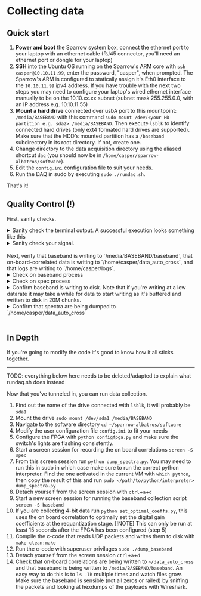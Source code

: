 # Collecting data

## Quick start

1. **Power and boot** the Sparrow system box, connect the ethernet port to your laptop with an ethernet cable (RJ45 connector, you'll need an ethernet port or dongle for your laptop)
2. **SSH** into the Ubuntu OS running on the Sparrow's ARM core with `ssh casper@10.10.11.99`, enter the password, "casper", when prompted. The Sparrow's ARM is configured to statically assign it's Eth0 interface to the `10.10.11.99` ipv4 address. If you have trouble with the next two steps you may need to configure your laptop's wired ethernet interface manually to be on the 10.10.xx.xx subnet (subnet mask 255.255.0.0, with an IP address e.g. 10.10.11.55)
3. **Mount a hard drive** connected over usbA port to this mountpoint: `/media/BASEBAND` with this command `sudo mount /dev/<your HD partition e.g. sda2> /media/BASEBAND`. Then execute `lsblk` to identify connected hard drives (only ext4 formated hard drives are supported). Make sure that the HDD's mounted partition has a `/baseband` subdirectory in its root directory. If not, create one.
4. Change directory to the data acquisition directory using the aliased shortcut `daq` (you should now be in `/home/casper/sparrow-albatros/software`). 
5. Edit the `config.ini` configuration file to suit your needs.
6. Run the DAQ in sudo by executing `sudo ./rundaq.sh`.

That's it!

## Quality Control (!)

First, sanity checks. 

<details>
<summary>
Sanity check the terminal output. A successful execution looks something like this
</summary>

```
sudo ./rundaq.sh 
[sudo] password for casper: 
This script will configure the fpga, run dump_baseband and dump_spec.py. Make sure that a drive is mounted and that config.ini is configured the way you want it before you proceed. Run this script in sudo.
cd into daq
pwd
GPS time is before 2025 and so is not to be believed.  Ignoring.
Failed to set system clock from GPS
Using config file: config.ini
cp: 'config.ini' and 'config.ini' are the same file

Running configfpga.py with config file config.ini
GPS time is before 2025 and so is not to be believed.  Ignoring.
Failed to set system clock from GPS
Parsing config.ini for relevant values
chans [ 500  500  501  501  502  502  503  503  504  504  505  505  506  506
  507  507  508  508  509  509  510  510  511  511  512  512  513  513
  514  514  515  515  516  516  517  517  518  518  519  519  520  520
  521  521  522  522  523  523  524  524  525  525  526  526  527  527
  528  528  529  529  530  530  531  531  532  532  533  533  534  534
  535  535  536  536  537  537  538  538  539  539  540  540  541  541
  542  542  543  543  544  544  545  545  546  546  547  547  548  548
  549  549  550  550  551  551  552  552  553  553  554  554  555  555
  556  556  557  557  558  558  559  559  560  560  561  561  562  562
  563  563  564  564  565  565  566  566  567  567  568  568  569  569
  570  570  571  571  572  572  573  573  574  574  575  575  576  576
  577  577  578  578  579  579 1836 1836 1837 1837 1838 1838 1839 1839
 1840 1840 1841 1841 1842 1842 1843 1843 1844 1844 1845 1845]
Spec per packet: 7
Bytes per spectrum: 180
Writing bitstream to FPGA and initializing...
Programming FPGA
INT 160
MOD 2
FRAC 0
output_divider 16
Estimated FPGA clock is 125.36
Initializing ADCs
Setting four bit coeffs.
FPGA clock: 125.36
Set FFT shift schedule to 1111111111111111
Set correlator accumulation length to 131072
Reset GBE (UDP packetizer)
Set spectra-per-packet to 7
Set bytes-per-spectrum to 180
Set quantization bit mode to 4-bits
NOT YET IMPLEMENTED: Setting destination MAC address to 0
Set destination IP address and port to 10.10.11.99:7417
Resetting packetizer
Resetting acc control and syncing
Sending pulse
No FFT overflows detected
Enabling 1 GbE output
No GbE overflows detected
Setup and tuning complete

Waiting 10 seconds for spectra to accumulate...
done waiting, now running dump_spectra.py and dump_baseband
screen: dump spectra launched
screen: dump baseband launched
Done! Sessions running in background.
```
</details>


<details>
<summary>
Sanity check your signal.
</summary>
<br>
To verify the integrity of your signal, use -X port forwarding and run `python livespec.py 0 125` (in the "daq" directory, `~/sparrow_albatros/software`).

![Sparrow spectrum, in lab piped signal and FM radio](https://github.com/user-attachments/assets/d1c7f690-348c-4c7f-9711-fd50920e5c24)

<br/><br/>
</details>


<br/>
Next, verify that baseband is writing to `/media/BASEBAND/baseband`, that on-board-correlated data is writing to `/home/casper/data_auto_cross`, and that logs are writing to `/home/casper/logs`. 


<details><summary>Check on baseband process</summary>
```
$ ps aux | grep baseband
root      3235  0.0  0.1   5012  1740 ?        Ss   14:53   0:00 SCREEN -dmS baseband bash -c /home/casper/python3-venv/bin/python set_optimal_coeffs.py && sleep 20 && sudo ./dump_baseband
root      3237  0.0  0.2   7108  2856 pts/2    Ss+  14:53   0:00 sudo ./dump_baseband
root      3321 28.4  4.1  51424 42432 pts/2    S+   14:53   0:47 ./dump_baseband
casper    3414  0.0  0.0   3852   492 pts/1    S+   14:56   0:00 grep --color=auto baseband
```

If baseband is not writing, open up Wireshark on your laptop and snoop on your wired connection in promiscuous mode. If baseband is dumping correctly you'll be met with a deluge of UDP packets. Look at one of those UDP packets and make sure the UDP payload is not all zeros. You should be weary if there are too many zeros, the data is almost incompressible (very high entropy).<br><br>
</details>

<details>
<summary>Check on spec process</summary>
```
$ ps aux | grep spec
root      3232  0.0  0.1   5012  1772 ?        Ss   14:53   0:00 SCREEN -dmS spec sudo /home/casper/python3-venv/bin/python dump_spectra.py
root      3234  0.0  0.2   7108  2828 pts/0    Ss+  14:53   0:00 sudo /home/casper/python3-venv/bin/python dump_spectra.py
root      3254 51.0  3.4  61624 35300 pts/0    Rl+  14:53   2:00 /home/casper/python3-venv/bin/python dump_spectra.py
casper    3534  0.0  0.0   3852   492 pts/1    S+   14:57   0:00 grep --color=auto spec
```
</details>

<details>
<summary>Confirm baseband is writing to disk. Note that if you're writing at a low datarate it may take a while for data to start writing as it's buffered and written to disk in 20M chunks.</summary> 
```
$ ls -lh /media/BASEBAND/baseband/17506
-rw-r--r-- 1 root root 218M Jun 23 14:58 1750690667.raw
$ ls -lh /media/BASEBAND/baseband/17506
-rw-r--r-- 1 root root 240M Jun 23 14:58 1750690667.raw
$ ls -lh /media/BASEBAND/baseband/17506
-rw-r--r-- 1 root root 300M Jun 23 14:58 1750690667.raw
```
</details>

<details>
<summary>Confirm that spectra are being dumped to `/home/casper/data_auto_cross`</summary>
```
$ ls -lh /home/casper/data_auto_cross/17506/1750694151
-rw-r--r-- 1 root root 4.5K Jun 23 16:34 acc_cnt1.raw
-rw-r--r-- 1 root root 4.5K Jun 23 16:34 acc_cnt2.raw
-rw-r--r-- 1 root root  18M Jun 23 16:34 adc0.scio
-rw-r--r-- 1 root root  18M Jun 23 16:34 adc1.scio
-rw-r--r-- 1 root root 4.5K Jun 23 16:34 adc_temp.raw
-rw-r--r-- 1 root root 4.5K Jun 23 16:34 fft_of_count1.raw
-rw-r--r-- 1 root root 4.5K Jun 23 16:34 fft_of_count2.raw
-rw-r--r-- 1 root root  18M Jun 23 16:34 pol00.scio
-rw-r--r-- 1 root root  18M Jun 23 16:34 pol01i.scio
-rw-r--r-- 1 root root  18M Jun 23 16:34 pol01r.scio
-rw-r--r-- 1 root root  18M Jun 23 16:34 pol11.scio
-rw-r--r-- 1 root root 4.5K Jun 23 16:34 time_gps_start.raw
-rw-r--r-- 1 root root 4.5K Jun 23 16:34 time_gps_stop.raw
-rw-r--r-- 1 root root 9.0K Jun 23 16:34 time_sys_start.raw
-rw-r--r-- 1 root root 9.0K Jun 23 16:34 time_sys_stop.raw
$ ls -lh /home/casper/data_auto_cross/17506/1750694151
-rw-r--r-- 1 root root 4.6K Jun 23 16:34 acc_cnt1.raw
-rw-r--r-- 1 root root 4.6K Jun 23 16:34 acc_cnt2.raw
-rw-r--r-- 1 root root  19M Jun 23 16:34 adc0.scio
-rw-r--r-- 1 root root  19M Jun 23 16:34 adc1.scio
-rw-r--r-- 1 root root 4.6K Jun 23 16:34 adc_temp.raw
-rw-r--r-- 1 root root 4.6K Jun 23 16:34 fft_of_count1.raw
-rw-r--r-- 1 root root 4.6K Jun 23 16:34 fft_of_count2.raw
-rw-r--r-- 1 root root  19M Jun 23 16:34 pol00.scio
-rw-r--r-- 1 root root  19M Jun 23 16:34 pol01i.scio
-rw-r--r-- 1 root root  19M Jun 23 16:34 pol01r.scio
-rw-r--r-- 1 root root  19M Jun 23 16:34 pol11.scio
-rw-r--r-- 1 root root 4.6K Jun 23 16:34 time_gps_start.raw
-rw-r--r-- 1 root root 4.6K Jun 23 16:34 time_gps_stop.raw
-rw-r--r-- 1 root root 9.1K Jun 23 16:34 time_sys_start.raw
-rw-r--r-- 1 root root 9.1K Jun 23 16:34 time_sys_stop.raw
```
</details>
<br/>

## In Depth
If you're going to modify the code it's good to know how it all sticks together. 


---

TODO: everything below here needs to be deleted/adapted to explain what rundaq.sh does instead

Now that you've tunneled in, you can run data collection. 

1. Find out the name of the drive connected with `lsblk`, it will probably be `sda1`
2. Mount the drive `sudo mount /dev/sda1 /media/BASEBAND`
3. Navigate to the software directory `cd ~/sparrow-albatros/software`
4. Modify the user configuration file `config.ini` to fit your needs
5. Configure the FPGA with `python configfpga.py` and make sure the switch's lights are flashing consistently. 
6. Start a screen session for recording the on board correlations `screen -S spec`
7. From this screen session run `python dump_spectra.py`. You may need to run this in sudo in which case make sure to run the correct python interpreter. Find the one activated in the current VM with `which python`, then copy the result of this and run `sudo </path/to/python/interpreter> dump_spectra.py`
8. Detach yourself from the screen session with `ctrl`+`a`+`d` 
9. Start a new screen session for running the baseband collection script `screen -S baseband`
10. If you are collecting 4-bit data run `python set_optimal_coeffs.py`, this uses the on board correlation to optimally set the digital gain coefficients at the requantization stage. [!NOTE] This can only be run at least 15 seconds after the FPGA has been configured (step 5)
11. Compile the c-code that reads UDP packets and writes them to disk with `make clean;make`
12. Run the c-code with superuser privilages `sudo ./dump_baseband`
13. Detach yourself from the screen session `ctrl`+`a`+`d`
14. Check that on-board correlations are being written to `~/data_auto_cross` and that baseband is being written to `/media/BASEBAND/baseband`. An easy way to do this is to `ls -lh` multiple times and watch files grow. Make sure the baseband is sensible (not all zeros or railed) by sniffing the packets and looking at hexdumps of the payloads with Wireshark. 

